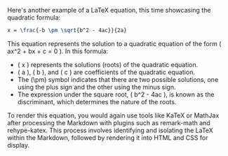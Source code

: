 Here's another example of a LaTeX equation, this time showcasing the quadratic formula:

```latex
x = \frac{-b \pm \sqrt{b^2 - 4ac}}{2a}
```

This equation represents the solution to a quadratic equation of the form \( ax^2 + bx + c = 0 \). In this formula:
- \( x \) represents the solutions (roots) of the quadratic equation.
- \( a \), \( b \), and \( c \) are coefficients of the quadratic equation.
- The \(\pm\) symbol indicates that there are two possible solutions, one using the plus sign and the other using the minus sign.
- The expression under the square root, \( b^2 - 4ac \), is known as the discriminant, which determines the nature of the roots.

To render this equation, you would again use tools like KaTeX or MathJax after processing the Markdown with plugins such as remark-math and rehype-katex. This process involves identifying and isolating the LaTeX within the Markdown, followed by rendering it into HTML and CSS for display.


